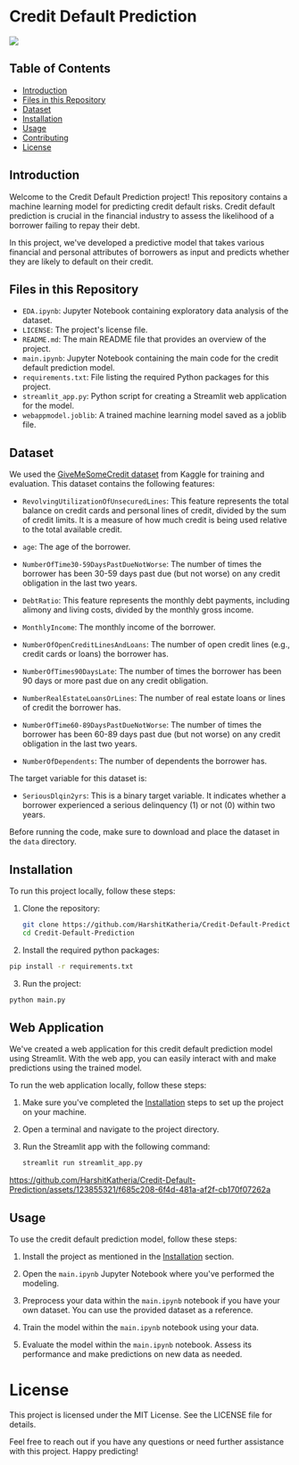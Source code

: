 # Credit Default Prediction

![](https://images.unsplash.com/photo-1589758438368-0ad531db3366?ixlib=rb-4.0.3&ixid=M3wxMjA3fDB8MHxwaG90by1wYWdlfHx8fGVufDB8fHx8fA%3D%3D&auto=format&fit=crop&w=1932&q=80)

## Table of Contents

- [Introduction](#introduction)
- [Files in this Repository](#files-in-this-repository)
- [Dataset](#dataset)
- [Installation](#installation)
- [Usage](#usage)
- [Contributing](#contributing)
- [License](#license)

## Introduction

Welcome to the Credit Default Prediction project! This repository contains a machine learning model for predicting credit default risks. Credit default prediction is crucial in the financial industry to assess the likelihood of a borrower failing to repay their debt.

In this project, we've developed a predictive model that takes various financial and personal attributes of borrowers as input and predicts whether they are likely to default on their credit.

## Files in this Repository

- `EDA.ipynb`: Jupyter Notebook containing exploratory data analysis of the dataset.
- `LICENSE`: The project's license file.
- `README.md`: The main README file that provides an overview of the project.
- `main.ipynb`: Jupyter Notebook containing the main code for the credit default prediction model.
- `requirements.txt`: File listing the required Python packages for this project.
- `streamlit_app.py`: Python script for creating a Streamlit web application for the model.
- `webappmodel.joblib`: A trained machine learning model saved as a joblib file.

## Dataset

We used the [GiveMeSomeCredit dataset](https://www.kaggle.com/c/GiveMeSomeCredit) from Kaggle for training and evaluation. This dataset contains the following features:

- `RevolvingUtilizationOfUnsecuredLines`: This feature represents the total balance on credit cards and personal lines of credit, divided by the sum of credit limits. It is a measure of how much credit is being used relative to the total available credit.

- `age`: The age of the borrower.

- `NumberOfTime30-59DaysPastDueNotWorse`: The number of times the borrower has been 30-59 days past due (but not worse) on any credit obligation in the last two years.

- `DebtRatio`: This feature represents the monthly debt payments, including alimony and living costs, divided by the monthly gross income.

- `MonthlyIncome`: The monthly income of the borrower.

- `NumberOfOpenCreditLinesAndLoans`: The number of open credit lines (e.g., credit cards or loans) the borrower has.

- `NumberOfTimes90DaysLate`: The number of times the borrower has been 90 days or more past due on any credit obligation.

- `NumberRealEstateLoansOrLines`: The number of real estate loans or lines of credit the borrower has.

- `NumberOfTime60-89DaysPastDueNotWorse`: The number of times the borrower has been 60-89 days past due (but not worse) on any credit obligation in the last two years.

- `NumberOfDependents`: The number of dependents the borrower has.

The target variable for this dataset is:

- `SeriousDlqin2yrs`: This is a binary target variable. It indicates whether a borrower experienced a serious delinquency (1) or not (0) within two years.

Before running the code, make sure to download and place the dataset in the `data` directory.


## Installation

To run this project locally, follow these steps:

1. Clone the repository:

   ```bash
   git clone https://github.com/HarshitKatheria/Credit-Default-Prediction.git
   cd Credit-Default-Prediction
   ```

2. Install the required python packages:
```bash
pip install -r requirements.txt
```
3. Run the project:
```bash
python main.py
```
## Web Application

We've created a web application for this credit default prediction model using Streamlit. With the web app, you can easily interact with and make predictions using the trained model.

To run the web application locally, follow these steps:

1. Make sure you've completed the [Installation](#installation) steps to set up the project on your machine.

2. Open a terminal and navigate to the project directory.

3. Run the Streamlit app with the following command:

   ```bash
   streamlit run streamlit_app.py
   ```
   

https://github.com/HarshitKatheria/Credit-Default-Prediction/assets/123855321/f685c208-6f4d-481a-af2f-cb170f07262a



## Usage

To use the credit default prediction model, follow these steps:

1. Install the project as mentioned in the [Installation](#installation) section.

2. Open the `main.ipynb` Jupyter Notebook where you've performed the modeling.

3. Preprocess your data within the `main.ipynb` notebook if you have your own dataset. You can use the provided dataset as a reference.

4. Train the model within the `main.ipynb` notebook using your data.

5. Evaluate the model within the `main.ipynb` notebook. Assess its performance and make predictions on new data as needed.

# License

This project is licensed under the MIT License. See the LICENSE file for details.

Feel free to reach out if you have any questions or need further assistance with this project. Happy predicting!




